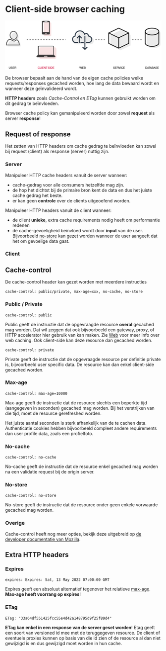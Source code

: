 # Client-side browser caching

<img src="../../images/client-side.png"/>

De browser bepaalt aan de hand van de eigen cache policies welke requests/responses gecached worden, hoe lang de data bewaard wordt en wanneer deze geïnvalideerd wordt.

**HTTP headers** zoals *Cache-Control en ETag* kunnen gebruikt worden om dit gedrag te beïnvloeden.

Browser cache policy kan gemanipuleerd worden door zowel **request** als server **response**!

## Request of response

Het zetten van HTTP headers om cache gedrag te beïnvloeden kan zowel bij request (client) als response (server) nuttig zijn.

### Server

Manipuleer HTTP cache headers vanuit de server wanneer:

* cache-gedrag voor alle consumers hetzelfde mag zijn.
* de hop het dichtst bij de primaire bron kent de data en dus het juiste cache gedrag het beste.
* er kan geen **controle** over de clients uitgeoefend worden.

Manipuleer HTTP headers vanuit de client wanneer:

* de client **unieke**, extra cache requirements nodig heeft om performantie redenen
* de cache-gevoeligheid beïnvloed wordt door **input** van de user.
  Bijvoorbeeld [no-store](#No-store) kan gezet worden wanneer de user aangeeft dat het om gevoelige data gaat.

### Client

## Cache-control

De cache-control header kan gezet worden met meerdere instructies

```
cache-control: public/private, max-age=xxx, no-cache, no-store
```

### Public / Private

```
cache-control: public
```

Public geeft de instructie dat de opgevraagde resource **overal** gecached mag worden. Dat wil zeggen dat ook bijvoorbeeld een gateway, proxy, of HTTP accelerator hier gebruik van kan maken. Zie [Web](#web) voor meer info over web caching. Ook client-side kan deze resource dan gecached worden.

```
cache-control: private
```

Private geeft de instructie dat de opgevraagde resource per definitie private is, bijvoorbeeld user specific data.  De resource kan dan enkel client-side gecached worden.

### Max-age

```
cache-control: max-age=10000
```

Max-age geeft de instructie dat de resource slechts een beperkte tijd (aangegeven in seconden) gecached mag worden. Bij het verstrijken van die tijd, moet de resource gerefreshed worden.

Het juiste aantal seconden is sterk afhankelijk van de te cachen data. Authenticatie cookies hebben bijvoorbeeld compleet andere requirements dan user profile data, zoals een profielfoto.

### No-cache

```
cache-control: no-cache
```

No-cache geeft de instructie dat de resource enkel gecached mag worden na een validatie request bij de origin server.

### No-store

```
cache-control: no-store
```

No-store geeft de instructie dat de resource onder geen enkele vorwaarde gecached mag worden.

### Overige

Cache-control heeft nog meer opties, bekijk deze uitgebreid op [de developer documentatie van Mozilla](https://developer.mozilla.org/en-US/docs/Web/HTTP/Headers/Cache-Control#syntax).

## Extra HTTP headers

### Expires

```
expires: Expires: Sat, 13 May 2022 07:00:00 GMT
```

Expires geeft een absoluut alternatief tegenover het relatieve [max-age](#max-age).
**Max-age heeft voorrang op expires**!

### ETag

```
ETag: "33a64df551425fcc55e4d42a148795d9f25f89d4"
```

**ETag kan enkel in een response van de server geset worden**! Etag geeft een soort van versioned id mee met de teruggegeven resource. De client of eventuele proxies kunnen op basis van die id zien of de resource al dan niet gewijzigd is en dus gewijzigd moet worden in hun cache.
